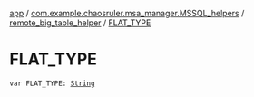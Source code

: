 [app](../../index.md) / [com.example.chaosruler.msa_manager.MSSQL_helpers](../index.md) / [remote_big_table_helper](index.md) / [FLAT_TYPE](.)

# FLAT_TYPE

`var FLAT_TYPE: `[`String`](https://kotlinlang.org/api/latest/jvm/stdlib/kotlin/-string/index.html)